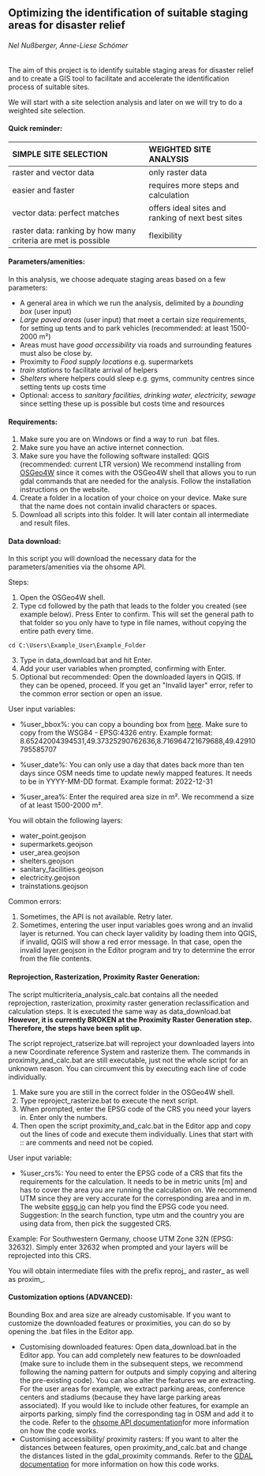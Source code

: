 ## Optimizing the identification of suitable staging areas for disaster relief

######                                     Nel Nußberger, Anne-Liese Schömer 



The aim of this project is to identify suitable staging areas for disaster relief and to create a GIS tool to facilitate and accelerate the identification process of suitable sites. 

We will start with a site selection analysis and later on we will try to do a weighted site selection. 

#### **Quick reminder:** 

| SIMPLE SITE SELECTION                                        | WEIGHTED SITE ANALYSIS                            |
| :----------------------------------------------------------- | :------------------------------------------------ |
| raster and vector data                                       | only raster data                                  |
| easier and faster                                            | requires more steps and calculation               |
| vector data: perfect matches                                 | offers ideal sites and ranking of next best sites |
| raster data: ranking by how many criteria are met is possible | flexibility                                       |



#### **Parameters/amenities:** 

In this analysis, we choose adequate staging areas based on a few parameters:

- A general area in which we run the analysis, delimited by a *bounding box* (user input)
- *Large paved areas* (user input) that meet a certain size requirements, for setting up tents and to park vehicles (recommended: at least 1500-2000 m²)
- Areas must have *good accessibility* via roads and surrounding features must also be close by.
- Proximity to *Food supply locations* e.g. supermarkets
- *train stations* to facilitate arrival of helpers
- *Shelters* where helpers could sleep e.g. gyms, community centres since setting tents up costs time
- Optional: access  to *sanitary facilities, drinking water, electricity, sewage* since setting these up is possible but costs time and resources



#### **Requirements:** 

1. Make sure you are on Windows or find a way to run .bat files.
2. Make sure you have an active internet connection.
3. Make sure you have the following software installed:
QGIS (recommended: current LTR version)
We recommend installing from [OSGeo4W](https://trac.osgeo.org/osgeo4w/) since it comes with the OSGeo4W shell that allows you to run gdal commands that are needed for the analysis. Follow the installation instructions on the website.
4. Create a folder in a location of your choice on your device. Make sure that the name does not contain invalid characters or spaces. 
5. Download all scripts into this folder. It will later contain all intermediate and result files.



#### Data download: 

In this script you will download the necessary data for the parameters/amenities via the ohsome API.

Steps: 

1. Open the OSGeo4W shell.
2. Type cd followed by the path that leads to the folder you created (see example below). Press Enter to confirm. This will set the general path to that folder so you only have to type in file names, without copying the entire path every time.
```
cd C:\Users\Example_User\Example_Folder
```
3. Type in data_download.bat and hit Enter.
4. Add your user variables when prompted, confirming with Enter.
5. Optional but recommended: Open the downloaded layers in QGIS. If they can be opened, proceed. If you get an "Invalid layer" error, refer to the common error section or open an issue.


User input variables: 

- %user_bbox%: you can copy a bounding box from [here](http://boundingbox.info/). Make sure to copy from the WSG84 - EPSG:4326 entry.
Example format: 8.65242004394531,49.37325290762636,8.716964721679688,49.42910795585707

- %user_date%: You can only use a day that dates back more than ten days since OSM needs time to update newly mapped features. It needs to be in YYYY-MM-DD format.
Example format: 2022-12-31

- %user_area%: Enter the required area size in m². We recommend a size of at least 1500-2000 m². 


You will obtain the following layers:

- water_point.geojson
- supermarkets.geojson
- user_area.geojson
- shelters.geojson
- sanitary_facilities.geojson
- electricity.geojson
- trainstations.geojson 

Common errors:
1. Sometimes, the API is not available. Retry later.
2. Sometimes, entering the user input variables goes wrong and an invalid layer is returned. You can check layer validity by loading them into QGIS, if invalid, QGIS will show a red error message. In that case, open the invalid layer.geojson in the Editor program and try to determine the error from the file contents.


#### Reprojection, Rasterization, Proximity Raster Generation: 
The script multicriteria_analysis_calc.bat contains all the needed reprojection, rasterization, proximity raster generation reclassification and calculation steps. It is executed the same way as data_download.bat **However, it is currently BROKEN at the Proximity Raster Generation step. Therefore, the steps have been split up.**

The script reproject_ratserize.bat will reproject your downloaded layers into a new Coordinate reference System and rasterize them. 
The commands in proximity_and_calc.bat are still executable, just not the whole script for an unknown reason. You can circumvent this by executing each line of code individually.

1. Make sure you are still in the correct folder in the OSGeo4W shell.
2. Type reproject_rasterize.bat to execute the next script.
3. When prompted, enter the EPSG code of the CRS you need your layers in. Enter only the numbers.
4. Then open the script proximity_and_calc.bat in the Editor app and copy out the lines of code and execute them individually. Lines that start with :: are comments and need not be copied.

User input variable:
- %user_crs%: You need to enter the EPSG code of a CRS that fits the requirements for the calculation. It needs to be in metric units [m] and has to cover the area you are running the calculation on. We recommend UTM since they are very accurate for the corresponding area and in m. The website [epsg.io](https://epsg.io/) can help you find the EPSG code you need. Suggestion: In the search function, type utm and the country you are using data from, then pick the suggested CRS.

Example: For Southwestern Germany, choose UTM Zone 32N (EPSG: 32632). Simply enter 32632 when prompted and your layers will be reprojected into this CRS.

You will obtain intermediate files with the prefix reproj_ and raster_ as well as proxim_. 







#### Customization options (ADVANCED):
Bounding Box and area size are already customisable. If you want to customize the downloaded features or proximities, you can do so by opening the .bat files in the Editor app.
- Customising downloaded features: Open data_download.bat in the Editor app. You can add completely new features to be downloaded (make sure to include them in the subsequent steps, we recommend following the naming pattern for outputs and simply copying and altering the pre-existing code). You can also alter the features we are extracting. For the user areas for example, we extract parking areas, conference centers and stadiums (because they have large parking areas associated). If you would like to include other features, for example an airports parking, simply find the corresponding tag in OSM and add it to the code. Refer to the [ohsome API documentation](https://docs.ohsome.org/ohsome-api/v1/)for more information on how the code works.
- Customising accessibility/ proximity rasters: If you want to alter the distances between features, open proximity_and_calc.bat and change the distances listed in the gdal_proximity commands. Refer to the [GDAL documentation](https://gdal.org/programs/gdal_proximity.html) for more information on how this code works.
